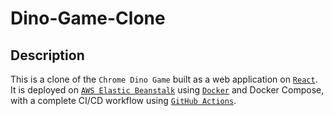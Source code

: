 
# Dino-Game-Clone

## Description

This is a clone of the `Chrome Dino Game` built as a web application on [`React`](https://react.dev/). It is deployed on [`AWS Elastic Beanstalk`](https://aws.amazon.com/elasticbeanstalk/) using [`Docker`](https://www.docker.com/) and Docker Compose, with a complete CI/CD workflow using [`GitHub Actions`](https://github.com/features/actions).
